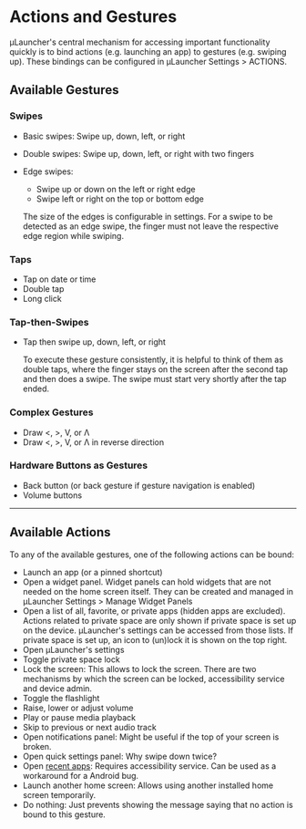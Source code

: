 # Actions and Gestures

µLauncher's central mechanism for accessing important functionality quickly
is to bind actions (e.g. launching an app) to gestures (e.g. swiping up).
These bindings can be configured in µLauncher Settings > ACTIONS.


## Available Gestures

### Swipes

- Basic swipes: Swipe up, down, left, or right
- Double swipes: Swipe up, down, left, or right with two fingers
- Edge swipes:
  - Swipe up or down on the left or right edge
  - Swipe left or right on the top or bottom edge

  The size of the edges is configurable in settings.
  For a swipe to be detected as an edge swipe, the finger must not leave the respective edge region while swiping.

### Taps

- Tap on date or time
- Double tap
- Long click

### Tap-then-Swipes

- Tap then swipe up, down, left, or right

    To execute these gesture consistently, it is helpful to think of them as double taps,
    where the finger stays on the screen after the second tap and then does a swipe.
    The swipe must start very shortly after the tap ended.

### Complex Gestures

- Draw <, >, V, or Λ
- Draw <, >, V, or Λ in reverse direction

### Hardware Buttons as Gestures

- Back button (or back gesture if gesture navigation is enabled)
- Volume buttons

***

## Available Actions

To any of the available gestures, one of the following actions can be bound:

- Launch an app (or a pinned shortcut)
- Open a widget panel.
    Widget panels can hold widgets that are not needed on the home screen itself.
    They can be created and managed in µLauncher Settings > Manage Widget Panels
- Open a list of all, favorite, or private apps (hidden apps are excluded).
    Actions related to private space are only shown if private space is set up on the device.
    µLauncher's settings can be accessed from those lists.
    If private space is set up, an icon to (un)lock it is shown on the top right.
- Open µLauncher's settings
- Toggle private space lock
- Lock the screen: This allows to lock the screen.
    There are two mechanisms by which the screen can be locked, accessibility service and device admin.
- Toggle the flashlight
- Raise, lower or adjust volume
- Play or pause media playback
- Skip to previous or next audio track
- Open notifications panel: Might be useful if the top of your screen is broken.
- Open quick settings panel: Why swipe down twice?
- Open [recent apps](https://developer.android.com/guide/components/activities/recents): Requires accessibility service. Can be used as a workaround for a Android bug.
- Launch another home screen: Allows using another installed home screen temporarily.
- Do nothing: Just prevents showing the message saying that no action is bound to this gesture.
